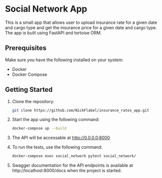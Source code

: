 # Social Network App

This is a small app that allows user to upload insurance rate for a given date and cargo type and get the insurance price for a given date and cargo type. The app is built using FastAPI and tortoise ORM. 

## Prerequisites

Make sure you have the following installed on your system:

- Docker
- Docker Compose

## Getting Started

1. Clone the repository:

   ```bash
   git clone https://github.com/NickFlabel/insurance_rates_app.git

2. Start the app using the following command:
    ```bash
    docker-compose up --build

3. The API will be accessable at http://0.0.0.0:8000

4. To run the tests, use the following command:
    ```bash
    docker-compose exec social_network pytest social_network/

5. Swagger documentation for the API endpoints is available at http://localhost:8000/docs when the project is started.
